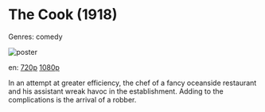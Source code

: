 # The Cook (1918)

Genres: comedy

![poster](http://image.tmdb.org/t/p/w500/nglzD6lxcM7ZI5EyTXByWOL5kyK.jpg)

en:
  [720p](magnet:?xt=urn:btih:66293F4242CA3947EEE2D72CA6E3CE4A92D8FB8F&tr=udp://glotorrents.pw:6969/announce&tr=udp://tracker.opentrackr.org:1337/announce&tr=udp://torrent.gresille.org:80/announce&tr=udp://tracker.openbittorrent.com:80&tr=udp://tracker.coppersurfer.tk:6969&tr=udp://tracker.leechers-paradise.org:6969&tr=udp://p4p.arenabg.ch:1337&tr=udp://tracker.internetwarriors.net:1337)
  [1080p](magnet:?xt=urn:btih:563CF78851E5957FE0DB93DE80B27FE8EA3B564A&tr=udp://glotorrents.pw:6969/announce&tr=udp://tracker.opentrackr.org:1337/announce&tr=udp://torrent.gresille.org:80/announce&tr=udp://tracker.openbittorrent.com:80&tr=udp://tracker.coppersurfer.tk:6969&tr=udp://tracker.leechers-paradise.org:6969&tr=udp://p4p.arenabg.ch:1337&tr=udp://tracker.internetwarriors.net:1337)

In an attempt at greater efficiency, the chef of a fancy oceanside restaurant and his assistant wreak havoc in the establishment. Adding to the complications is the arrival of a robber.
